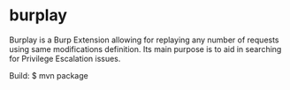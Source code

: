 # burplay
Burplay is a Burp Extension allowing for replaying any number of requests using same modifications definition. Its main purpose is to aid in searching for Privilege Escalation issues.

Build:
$ mvn package
